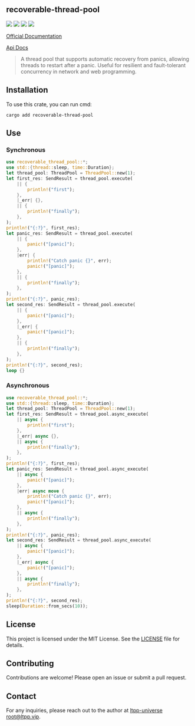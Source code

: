 ## recoverable-thread-pool

[![](https://img.shields.io/crates/v/recoverable-thread-pool.svg)](https://crates.io/crates/recoverable-thread-pool)
[![](https://docs.rs/recoverable-thread-pool/badge.svg)](https://docs.rs/recoverable-thread-pool)
[![](https://img.shields.io/crates/l/recoverable-thread-pool.svg)](./LICENSE)
[![](https://github.com/ltpp-universe/recoverable-thread-pool/workflows/Rust/badge.svg)](https://github.com/ltpp-universe/recoverable-thread-pool/actions?query=workflow:Rust)

[Official Documentation](https://docs.ltpp.vip/recoverable-thread-pool/)

[Api Docs](https://docs.rs/recoverable-thread-pool/latest/recoverable_thread_pool/)

> A thread pool that supports automatic recovery from panics, allowing threads to restart after a panic. Useful for resilient and fault-tolerant concurrency in network and web programming.

## Installation

To use this crate, you can run cmd:

```shell
cargo add recoverable-thread-pool
```

## Use

### Synchronous

```rust
use recoverable_thread_pool::*;
use std::{thread::sleep, time::Duration};
let thread_pool: ThreadPool = ThreadPool::new(1);
let first_res: SendResult = thread_pool.execute(
    || {
        println!("first");
    },
    |_err| {},
    || {
        println!("finally");
    },
);
println!("{:?}", first_res);
let panic_res: SendResult = thread_pool.execute(
    || {
        panic!("[panic]");
    },
    |err| {
        println!("Catch panic {}", err);
        panic!("[panic]");
    },
    || {
        println!("finally");
    },
);
println!("{:?}", panic_res);
let second_res: SendResult = thread_pool.execute(
    || {
        panic!("[panic]");
    },
    |_err| {
        panic!("[panic]");
    },
    || {
        println!("finally");
    },
);
println!("{:?}", second_res);
loop {}
```

### Asynchronous

```rust
use recoverable_thread_pool::*;
use std::{thread::sleep, time::Duration};
let thread_pool: ThreadPool = ThreadPool::new(1);
let first_res: SendResult = thread_pool.async_execute(
    || async {
        println!("first");
    },
    |_err| async {},
    || async {
        println!("finally");
    },
);
println!("{:?}", first_res);
let panic_res: SendResult = thread_pool.async_execute(
    || async {
        panic!("[panic]");
    },
    |err| async move {
        println!("Catch panic {}", err);
        panic!("[panic]");
    },
    || async {
        println!("finally");
    },
);
println!("{:?}", panic_res);
let second_res: SendResult = thread_pool.async_execute(
    || async {
        panic!("[panic]");
    },
    |_err| async {
        panic!("[panic]");
    },
    || async {
        println!("finally");
    },
);
println!("{:?}", second_res);
sleep(Duration::from_secs(10));
```

## License

This project is licensed under the MIT License. See the [LICENSE](LICENSE) file for details.

## Contributing

Contributions are welcome! Please open an issue or submit a pull request.

## Contact

For any inquiries, please reach out to the author at [ltpp-universe <root@ltpp.vip>](mailto:root@ltpp.vip).
